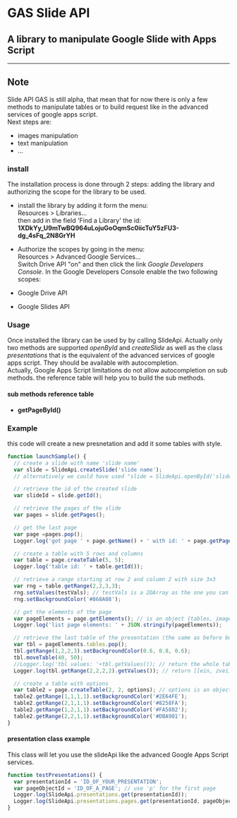 # GAS Slide API  

## A library to manipulate Google Slide with Apps Script  
---
## Note  
Slide API GAS is still alpha, that mean that for now there is only a few methods to manipulate tables or to build request like in the advanced services of google apps script.  
Next steps are:  
 - images manipulation
 - text manipulation
 - ...
### install  
The installation process is done through 2 steps: adding the library and authorizing the scope for the library to be used.  
- install the library by adding it form the menu:  
Resources > Libraries...  
then add in the field 'Find a Library' the id:  
 **1XDkYy_U9mTwBQ964uLojuGoOqmSc0iicTuY5zFU3-dg_4sFq_2N8GrYH**  

- Authorize the scopes by going in the menu:  
Resources > Advanced Google Services...  
Switch Drive API "on" and then click the link *Google Developers Console*.
In the Google Developers Console enable the two following scopes:  
 - Google Drive API  
 - Google Slides API  


### Usage  
Once installed the library can be used by by calling SlideApi. Actually only two methods are supported *openById* and *createSlide* as well as the class *presentations* that is the equivalent of the advanced services of google apps script. They should be available with autocompletion.  
Actually, Google Apps Script limitations do not allow autocompletion on sub methods. the reference table will help you to build the sub methods.  

#### sub methods reference table  
 - **getPageById()**



### Example  
this code will create a new presnetation and add it some tables with style.
```javascript
function launchSample() {
  // create a slide with name 'slide name'
  var slide = SlideApi.createSlide('slide name');
  // alternatively we could have used "slide = SlideApi.openById('slideId');""

  // retrieve the id of the created slide
  var slideId = slide.getId();

  // retrieve the pages of the slide
  var pages = slide.getPages();

  // get the last page
  var page =pages.pop();  
  Logger.log('got page ' + page.getName() + ' with id: ' + page.getPageId()); // return 'got page undefined with id: p' as there is no title and id of the first page is always 'p'

  // create a table with 5 rows and columns
  var table = page.createTable(5, 5);
  Logger.log('table id: ' + table.getId());

  // retrieve a range starting at row 2 and column 2 with size 3x3
  var rng = table.getRange(2,2,3,3);
  rng.setValues(testVals); // testVals is a 2DArray as the one you can retrieve from SpreadsheetApp
  rng.setBackgroundColor('#868A08');

  // get the elements of the page
  var pageElements = page.getElements(); // is an object {tables, images, shapes, elementCount}
  Logger.log('list page elements: ' + JSON.stringify(pageElements));

  // retrieve the last table of the presentation (the same as before but an other way)
  var tbl = pageElements.tables.pop();
  tbl.getRange(1,2,2,3).setBackgroundColor(0.6, 0.8, 0.6);
  tbl.moveTable(40, 50);
  //Logger.log('tbl values: '+tbl.getValues()); // return the whole table
  Logger.log(tbl.getRange(2,2,2,2).getValues()); // return [[ein, zvei], [uno, dos]];

  // create a table with options
  var table2 = page.createTable(2, 2, options); // options is an object that let you specify size and position
  table2.getRange(1,1,1,1).setBackgroundColor('#2E64FE');
  table2.getRange(2,1,1,1).setBackgroundColor('#8258FA');
  table2.getRange(1,2,1,1).setBackgroundColor('#FA5882');
  table2.getRange(2,2,1,1).setBackgroundColor('#DBA901');
}

```

#### presentation class example  
 This class will let you use the slideApi like the advanced Google Apps Script services.  
 ```javascript
 function testPresentations() {
   var presentationId = 'ID_OF_YOUR_PRESENTATION';
   var pageObjectId = 'ID_OF_A_PAGE'; // use 'p' for the first page
   Logger.log(SlideApi.presentations.get(presentationId));
   Logger.log(SlideApi.presentations.pages.get(presentationId, pageObjectId));
 }
 ```

